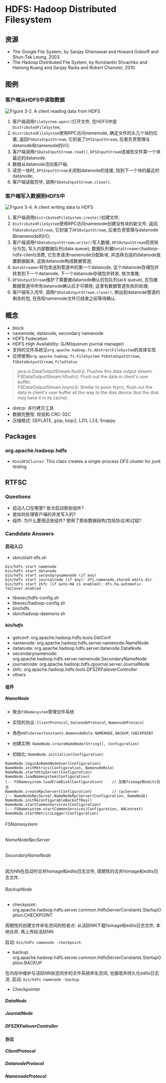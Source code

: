 # HDFS: Hadoop Distributed Filesystem

## 资源

+ The Google File System, by Sanjay Ghemawat and Howard Gobioff and Shun-Tak Leung, 2003.
+ The Hadoop Distributed File System, by Konstantin Shvachko and Hairong Kuang and Sanjay Radia and Robert Chansler, 2010.

## 图例

### 客户端从HDFS中读取数据

![Figure 3-2. A client reading data from HDFS](./images/read-data-from-hdfs.png)

1. 客户端调用`FileSystem.open()`打开文件, 在HDFS中是`DistributedFileSystem`;
2. `DistributedFileSystem`使用RPC访问namenode, 确定文件的头几个块的位置, 返回`FSDataInputStream`, 它封装了`DFSInputStream`, 后者负责管理与datanode和namenode的I/O;
3. 客户端调用`FSDataInputStream.read()`, `DFSInputStream`连接到文件第一个块最近的datanode.
4. 数据从datanode流向客户端;
5. 读完一块时, `DFSInputStream`关闭到datanode的连接, 找到下一个块的最近的datanode;
6. 客户端读取完毕, 调用`FSDataInputStream.close()`.

### 客户端写入数据到HDFS中

![Figure 3-4. A client writing data to HDFS](./images/read-data-from-hdfs.png)

1. 客户端调用`DistributedFileSystem.create()`创建文件;
2. `DistributedFileSystem`使用RPC访问namenode创建没有块的新文件; 返回`FSDataOutputStream`, 它封装了`DFSOutputStream`, 后者负责管理与datanode和namenode的I/O;
3. 客户端调用`FSDataOutputStream.write()`写入数据, `DFSOutputStream`将其拆分为包, 写入内部数据队列(data queue); 数据队列被`DataStreamer`(hadoop-hdfs-client)消费, 它负责请求namenode分配新块, 并选择合适的datanode放置数据副本, 这些datanode构成数据管道;
4. `DataStreamer`将包发送到管道中的第一个datanode, 这个datanode存储包并转发到下一个datanode, 下一个datanode存储包并转发, 依次类推;
5. `DFSOutputStream`维护了需要被datanode确认的包队列(ack queue), 在包被数据管道中所有datanode确认后才可移除; 这里有数据管道失败的处理;
6. 客户端写入完毕, 调用`FSDataOutputStream.close()`, 刷出到datanode管道的剩余的包, 在告知namenode文件已结束之前等待确认.

## 概念

- block
- namenode, datanode, secondary namenode
- HDFS Federation
- HDFS High Availability: QJM(quorum journal manager)
- 支持的文件系统见`org.apache.hadoop.fs.AbstractFileSystem`的具体实现
- 应用使用`org.apache.hadoop.fs.FileSystem`: `FSDataInputStream`, `FSDataOutputStream`, `FileStatus`

> java.io.DataOutputStream.flush(): Flushes this data output stream.<br>
> FSDataOutputStream.hflush(): Flush out the data in client's user buffer.<br>
> FSDataOutputStream.hsync(): Similar to posix fsync, flush out the data in client's user buffer all the way to the disk device (but the disk may have it in its cache).

- distcp: 并行拷贝工具
- 数据完整性: 校验和 CRC-32C
- 压缩格式: DEFLATE, gzip, bzip2, LZO, LZ4, Snappy

## Packages

### org.apache.hadoop.hdfs

- `MiniDFSCluster`: This class creates a single-process DFS cluster for junit testing


## RTFSC

### Questions

- 启动入口在哪里? 依次启动那些组件?
- 是如何处理客户端的并发写入的?
- 组件: 为什么要用这些组件? 使用了那些数据结构(包括协议)和过程?

### Candidate Answers

#### 启动入口

- sbin/start-dfs.sh

```
bin/hdfs start namenode
bin/hdfs start datanode
bin/hdfs start secondarynamenode (if any)
bin/hdfs start journalnode (if any): dfs.namenode.shared.edits.dir
bin/hdfs start zkfc (if auto-HA is enabled): dfs.ha.automatic-failover.enabled
```

- libexec/hdfs-config.sh
- libexec/hadoop-config.sh
- bin/hdfs
- sbin/hadoop-daemons.sh


##### bin/hdfs

- getconf: org.apache.hadoop.hdfs.tools.GetConf
- namenode: org.apache.hadoop.hdfs.server.namenode.NameNode
- datanode: org.apache.hadoop.hdfs.server.datanode.DataNode
- secondarynamenode: org.apache.hadoop.hdfs.server.namenode.SecondaryNameNode
- journalnode: org.apache.hadoop.hdfs.qjournal.server.JournalNode
- zkfc: org.apache.hadoop.hdfs.tools.DFSZKFailoverController
- others


#### 组件

##### NameNode

- 聚合`FSNamesystem`管理文件系统
- 实现的协议: `ClientProtocol`, `DatanodeProtocol`, `NamenodeProtocol`
- 角色`HdfsServerConstants.NamenodeRole`: `NAMENODE`, `BACKUP`, `CHECKPOINT`

- 创建实例: `NameNode.createNameNode(String[], Configuration)`
- 初始化: `NameNode.initialize(Configuration)`

```
NameNode.loginAsNameNodeUser(Configuration)
NameNode.initMetrics(Configuration, NamenodeRole)
NameNode.startHttpServer(Configuration)
NameNode.loadNamesystem(Configuration)
|-- FSNamesystem.loadFromDisk(Configuration)    // 加载fsimage和edits日志
NameNode.createRpcServer(Configuration)         // rpcServer
|-- NameNodeRpcServer.NameNodeRpcServer(Configuration, NameNode)
NameNode.initReconfigurableBackoffKey()
NameNode.startCommonServices(Configuration)
|-- FSNamesystem.startCommonServices(Configuration, HAContext)
NameNode.startMetricsLogger(Configuration)
```

###### FSNamesystem

###### NameNodeRpcServer

###### SecondaryNameNode

因为NN在启动时合并fsimage和edits日志文件, 周期性的合并fsimage和edits日志文件.

###### BackupNode

- checkpoint: org.apache.hadoop.hdfs.server.common.HdfsServerConstants.StartupOption.CHECKPOINT

周期性的创建文件命名空间的检查点: 从活跃NN下载fsimage和edits日志文件, 本地合并, 再上传给活跃NN.

启动: `bin/hdfs namenode -checkpoint`.

- backup: org.apache.hadoop.hdfs.server.common.HdfsServerConstants.StartupOption.BACKUP

在内存中维护与活跃NN状态同步的文件系统命名空间, 也接收并持久化edits日志流. 启动: `bin/hdfs namenode -backup`.

- Checkpointer


##### DataNode



##### JournalNode

##### DFSZKFailoverController


#### 协议

##### ClientProtocol

##### DatanodeProtocol

##### NamenodeProtocol
